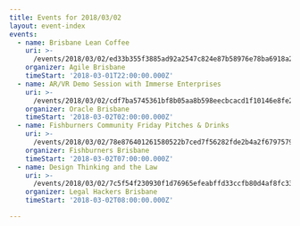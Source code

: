 ```yaml
---
title: Events for 2018/03/02
layout: event-index
events:
  - name: Brisbane Lean Coffee
    uri: >-
      /events/2018/03/02/ed33b355f3885ad92a2547c824e87b58976e78ba6918a2b1fd207a969af43923
    organizer: Agile Brisbane
    timeStart: '2018-03-01T22:00:00.000Z'
  - name: AR/VR Demo Session with Immerse Enterprises
    uri: >-
      /events/2018/03/02/cdf7ba5745361bf8b05aa8b598eecbcacd1f10146e8fe2d84a2da062fadba670
    organizer: Oracle Brisbane
    timeStart: '2018-03-02T02:00:00.000Z'
  - name: Fishburners Community Friday Pitches & Drinks
    uri: >-
      /events/2018/03/02/78e876401261580522b7ced7f56282fde2b4a2f6797579aa23d55902491ec238
    organizer: Fishburners Brisbane
    timeStart: '2018-03-02T07:00:00.000Z'
  - name: Design Thinking and the Law
    uri: >-
      /events/2018/03/02/7c5f54f230930f1d76965efeabffd33ccfb80d4af8fc33d71b223db099da551e
    organizer: Legal Hackers Brisbane
    timeStart: '2018-03-02T08:00:00.000Z'

---
```

